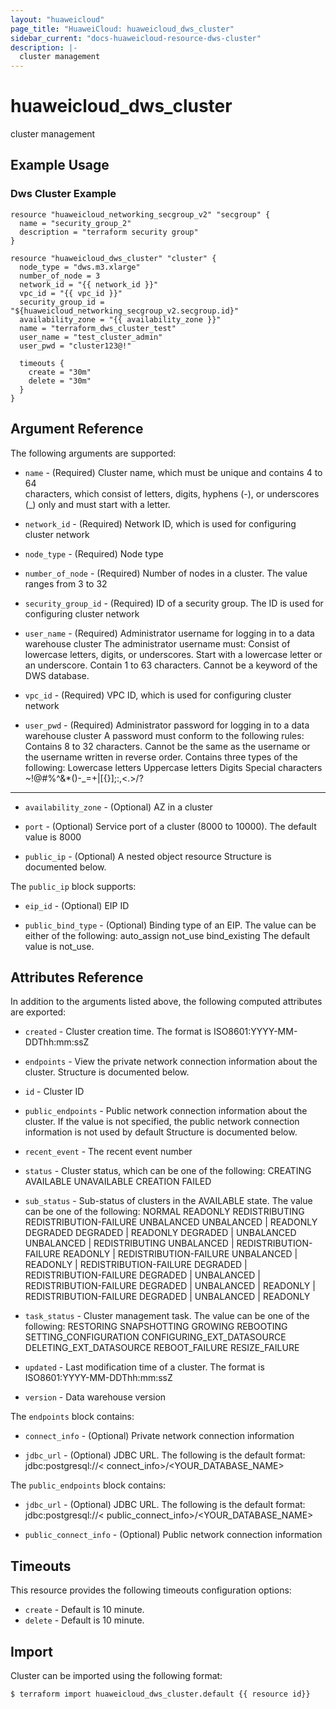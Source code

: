 ```yaml
---
layout: "huaweicloud"
page_title: "HuaweiCloud: huaweicloud_dws_cluster"
sidebar_current: "docs-huaweicloud-resource-dws-cluster"
description: |-
  cluster management
---
```


# huaweicloud\_dws\_cluster

cluster management

## Example Usage

### Dws Cluster Example

```hcl
resource "huaweicloud_networking_secgroup_v2" "secgroup" {
  name = "security_group_2"
  description = "terraform security group"
}

resource "huaweicloud_dws_cluster" "cluster" {
  node_type = "dws.m3.xlarge"
  number_of_node = 3
  network_id = "{{ network_id }}"
  vpc_id = "{{ vpc_id }}"
  security_group_id = "${huaweicloud_networking_secgroup_v2.secgroup.id}"
  availability_zone = "{{ availability_zone }}"
  name = "terraform_dws_cluster_test"
  user_name = "test_cluster_admin"
  user_pwd = "cluster123@!"

  timeouts {
    create = "30m"
    delete = "30m"
  }
}
```

## Argument Reference

The following arguments are supported:

* `name` -
  (Required)
  Cluster name, which must be unique and contains 4 to 64    
  characters, which consist of letters, digits, hyphens (-), or
  underscores         (_) only and must start with a letter.

* `network_id` -
  (Required)
  Network ID, which is used for configuring cluster     network

* `node_type` -
  (Required)
  Node type

* `number_of_node` -
  (Required)
  Number of nodes in a cluster. The value ranges     from 3 to 32

* `security_group_id` -
  (Required)
  ID of a security group. The ID is used for     configuring cluster
  network

* `user_name` -
  (Required)
  Administrator username for logging in to a data warehouse cluster The
  administrator username must:  Consist of lowercase letters, digits,
  or underscores.  Start with a lowercase letter or an underscore. 
  Contain 1 to 63 characters.  Cannot be a keyword of the DWS database.

* `vpc_id` -
  (Required)
  VPC ID, which is used for configuring cluster network

* `user_pwd` -
  (Required)
  Administrator password for logging in to a data warehouse cluster  A
  password must conform to the following rules:  Contains 8 to 32
  characters.  Cannot be the same as the username or the username
  written in reverse order.  Contains three types of the following: 
  Lowercase letters  Uppercase letters  Digits  Special characters
  ~!@#%^&*()-_=+|[{}];:,<.>/?

- - -

* `availability_zone` -
  (Optional)
  AZ in a cluster

* `port` -
  (Optional)
  Service port of a cluster (8000 to 10000). The default     value is
  8000

* `public_ip` -
  (Optional)
  A nested object resource Structure is documented below.

The `public_ip` block supports:

* `eip_id` -
  (Optional)
  EIP ID

* `public_bind_type` -
  (Optional)
  Binding type of an EIP. The value can be either of the following:
   auto_assign  not_use  bind_existing  The default value is
  not_use.

## Attributes Reference

In addition to the arguments listed above, the following computed attributes are exported:

* `created` -
  Cluster creation time. The format is     ISO8601:YYYY-MM-DDThh:mm:ssZ

* `endpoints` -
  View the private network connection information about the    
  cluster. Structure is documented below.

* `id` -
  Cluster ID

* `public_endpoints` -
  Public network connection information about the cluster.     If the
  value is not specified, the public network connection information is 
         not used by default Structure is documented below.

* `recent_event` -
  The recent event number

* `status` -
  Cluster status, which can be one of the following:  CREATING 
  AVAILABLE  UNAVAILABLE  CREATION FAILED

* `sub_status` -
  Sub-status of clusters in the AVAILABLE state. The value can be one
  of the following:  NORMAL  READONLY  REDISTRIBUTING 
  REDISTRIBUTION-FAILURE  UNBALANCED  UNBALANCED | READONLY  DEGRADED 
  DEGRADED | READONLY  DEGRADED | UNBALANCED  UNBALANCED |
  REDISTRIBUTING  UNBALANCED | REDISTRIBUTION-FAILURE  READONLY |
  REDISTRIBUTION-FAILURE  UNBALANCED | READONLY |
  REDISTRIBUTION-FAILURE  DEGRADED | REDISTRIBUTION-FAILURE  DEGRADED |
  UNBALANCED | REDISTRIBUTION-FAILURE  DEGRADED | UNBALANCED | READONLY
  | REDISTRIBUTION-FAILURE  DEGRADED | UNBALANCED | READONLY

* `task_status` -
  Cluster management task. The value can be one of the following: 
  RESTORING  SNAPSHOTTING  GROWING  REBOOTING  SETTING_CONFIGURATION 
  CONFIGURING_EXT_DATASOURCE  DELETING_EXT_DATASOURCE  REBOOT_FAILURE 
  RESIZE_FAILURE

* `updated` -
  Last modification time of a cluster. The format is    
  ISO8601:YYYY-MM-DDThh:mm:ssZ

* `version` -
  Data warehouse version

The `endpoints` block contains:

* `connect_info` -
  (Optional)
  Private network connection information

* `jdbc_url` -
  (Optional)
  JDBC URL. The following is the default format:             
  jdbc:postgresql://< connect_info>/<YOUR_DATABASE_NAME>

The `public_endpoints` block contains:

* `jdbc_url` -
  (Optional)
  JDBC URL. The following is the default format:             
  jdbc:postgresql://< public_connect_info>/<YOUR_DATABASE_NAME>

* `public_connect_info` -
  (Optional)
  Public network connection information

## Timeouts

This resource provides the following timeouts configuration options:
- `create` - Default is 10 minute.
- `delete` - Default is 10 minute.

## Import

Cluster can be imported using the following format:

```
$ terraform import huaweicloud_dws_cluster.default {{ resource id}}
```
